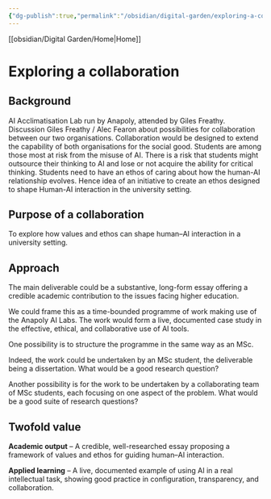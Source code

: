 ```yaml
---
{"dg-publish":true,"permalink":"/obsidian/digital-garden/exploring-a-collaboration/","created":"2025-08-11T23:31:29.061+01:00","updated":"2025-08-12T11:37:13.271+01:00"}
---
```


[[obsidian/Digital Garden/Home\|Home]] 

# Exploring a collaboration

## Background

AI Acclimatisation Lab run by Anapoly, attended by Giles Freathy.
Discussion Giles Freathy / Alec Fearon about possibilities for collaboration between our two organisations.
Collaboration would be designed to extend the capability of both organisations for the social good. 
Students are among those most at risk from the misuse of AI. 
There is a risk that students might outsource their thinking to AI and lose or not acquire the ability for critical thinking. 
Students need to have an ethos of caring about how the human-AI relationship evolves.
Hence idea of an initiative to create an ethos designed to shape Human-AI interaction in the university setting. 

## Purpose of a collaboration  

To explore how values and ethos can shape human–AI interaction in a university setting.

## Approach  

The main deliverable could be a substantive, long-form essay offering a credible academic contribution to the issues facing higher education. 

We could frame this as a time-bounded programme of work making use of the Anapoly AI Labs. The work would form a live, documented case study in the effective, ethical, and collaborative use of AI tools.

One possibility is to structure the programme in the same way as an MSc.

Indeed, the work could be undertaken by an MSc student, the deliverable being a dissertation. What would be a good research question?

Another possibility is for the work to be undertaken by a collaborating team of MSc students, each focusing on one aspect of the problem. What would be a good suite of research questions?

## Twofold value 

**Academic output** – A credible, well-researched essay proposing a framework of values and ethos for guiding human–AI interaction.

**Applied learning** – A live, documented example of using AI in a real intellectual task, showing good practice in configuration, transparency, and collaboration.
